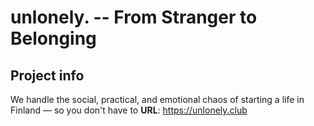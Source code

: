 # unlonely. -- From Stranger to Belonging

## Project info
We handle the social, practical, and emotional chaos of starting a life in Finland — so you don't have to
**URL**: https://unlonely.club
